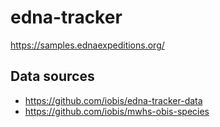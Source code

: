 # edna-tracker

<https://samples.ednaexpeditions.org/>

## Data sources

- <https://github.com/iobis/edna-tracker-data>
- <https://github.com/iobis/mwhs-obis-species>

